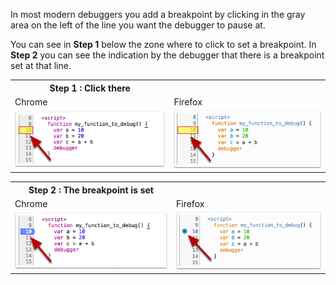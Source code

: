 In most modern debuggers you add a breakpoint by clicking in the gray area on the left of the line you want the debugger to pause at.

You can see in **Step 1** below the zone where to click to set a breakpoint. In **Step 2** you can see the indication by the debugger that there is a breakpoint set at that line.

<table>
<tr>
  <th> Step 1 : Click there </th> <th>  </th>
</tr>
<tr>
  <td> Chrome </td><td> Firefox  </td>
</tr>
<tr>
  <td> <img src=".guides/img/before-breakpoint.png"> </td> <td> <img src=".guides/img/firefox-before.png"> </td>
</tr>
</table>



<table>
<tr>
  <th> Step 2 : The breakpoint is set</th><th>  </th>
</tr>
<tr>
  <td> Chrome </td><td> Firefox  </td>
</tr>
<tr>
  <td> <img src=".guides/img/after-breakpoint.png"> </td> <td> <img src=".guides/img/firefox-after.png"> </td>
</tr>
</table>